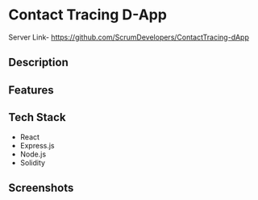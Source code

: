 # Contact Tracing D-App

Server Link- https://github.com/ScrumDevelopers/ContactTracing-dApp

## Description

## Features

## Tech Stack

* React
* Express.js
* Node.js
* Solidity


## Screenshots

